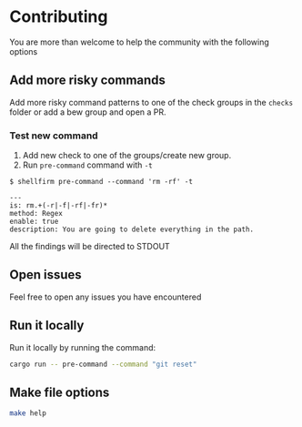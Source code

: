 # Contributing

You are more than welcome to help the community with the following options

## Add more risky commands

Add more risky command patterns to one of the check groups in the `checks` folder or add a bew group and open a PR.


### Test new command
1. Add new check to one of the groups/create new group.
2. Run `pre-command` command with `-t`
```bash˜
$ shellfirm pre-command --command 'rm -rf' -t

---
is: rm.+(-r|-f|-rf|-fr)*
method: Regex
enable: true
description: You are going to delete everything in the path.
```

All the findings will be directed to STDOUT

## Open issues

Feel free to open any issues you have encountered

## Run it locally
Run it locally by running the command:
```bash
cargo run -- pre-command --command "git reset"
```

## Make file options
```bash
make help
```